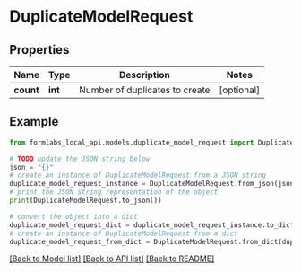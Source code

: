 # DuplicateModelRequest


## Properties

Name | Type | Description | Notes
------------ | ------------- | ------------- | -------------
**count** | **int** | Number of duplicates to create | [optional] 

## Example

```python
from formlabs_local_api.models.duplicate_model_request import DuplicateModelRequest

# TODO update the JSON string below
json = "{}"
# create an instance of DuplicateModelRequest from a JSON string
duplicate_model_request_instance = DuplicateModelRequest.from_json(json)
# print the JSON string representation of the object
print(DuplicateModelRequest.to_json())

# convert the object into a dict
duplicate_model_request_dict = duplicate_model_request_instance.to_dict()
# create an instance of DuplicateModelRequest from a dict
duplicate_model_request_from_dict = DuplicateModelRequest.from_dict(duplicate_model_request_dict)
```
[[Back to Model list]](../README.md#documentation-for-models) [[Back to API list]](../README.md#documentation-for-api-endpoints) [[Back to README]](../README.md)


